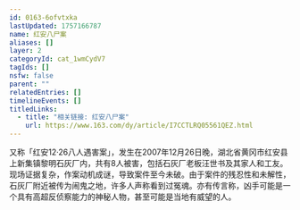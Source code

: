 ```yaml
---
id: 0163-6ofvtxka
lastUpdated: 1757166787
name: 红安八尸案
aliases: []
layer: 2
categoryId: cat_1wmCydV7
tagIds: []
nsfw: false
parent: ""
relatedEntries: []
timelineEvents: []
titledLinks:
  - title: "相关链接: 红安八尸案"
    url: https://www.163.com/dy/article/I7CCTLRQ05561QEZ.html
---
```


又称「红安12·26八人遇害案」，发生在2007年12月26日晚，湖北省黄冈市红安县上新集镇黎明石灰厂内，共有8人被害，包括石灰厂老板汪世书及其家人和工友。 现场证据复杂，作案动机成谜，导致案件至今未破。由于案件的残忍性和未解性，石灰厂附近被传为闹鬼之地，许多人声称看到过冤魂。亦有传言称，凶手可能是一个具有高超反侦察能力的神秘人物，甚至可能是当地有威望的人。
